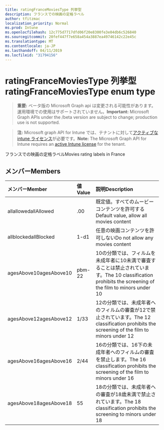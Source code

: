 ```yaml
---
title: ratingFranceMoviesType 列挙型
description: フランスでの映画の定格ラベル
author: tfitzmac
localization_priority: Normal
ms.prod: Intune
ms.openlocfilehash: 12c775d7717dfd06f20e8300fe3e04db6c526840
ms.sourcegitcommit: 20fef447f7e658a454a3887ea49746142c22e45c
ms.translationtype: MT
ms.contentlocale: ja-JP
ms.lasthandoff: 04/11/2019
ms.locfileid: "31794156"
---
```

# <a name="ratingfrancemoviestype-enum-type"></a><span data-ttu-id="16c58-103">ratingFranceMoviesType 列挙型</span><span class="sxs-lookup"><span data-stu-id="16c58-103">ratingFranceMoviesType enum type</span></span>

> <span data-ttu-id="16c58-104">**重要:** ベータ版の Microsoft Graph api は変更される可能性があります。運用環境での使用はサポートされていません。</span><span class="sxs-lookup"><span data-stu-id="16c58-104">**Important:** Microsoft Graph APIs under the /beta version are subject to change; production use is not supported.</span></span>

> <span data-ttu-id="16c58-105">**注:** Microsoft graph API for Intune では、テナントに対して[アクティブな intune ライセンス](https://go.microsoft.com/fwlink/?linkid=839381)が必要です。</span><span class="sxs-lookup"><span data-stu-id="16c58-105">**Note:** The Microsoft Graph API for Intune requires an [active Intune license](https://go.microsoft.com/fwlink/?linkid=839381) for the tenant.</span></span>

<span data-ttu-id="16c58-106">フランスでの映画の定格ラベル</span><span class="sxs-lookup"><span data-stu-id="16c58-106">Movies rating labels in France</span></span>

## <a name="members"></a><span data-ttu-id="16c58-107">メンバー</span><span class="sxs-lookup"><span data-stu-id="16c58-107">Members</span></span>
|<span data-ttu-id="16c58-108">メンバー</span><span class="sxs-lookup"><span data-stu-id="16c58-108">Member</span></span>|<span data-ttu-id="16c58-109">値</span><span class="sxs-lookup"><span data-stu-id="16c58-109">Value</span></span>|<span data-ttu-id="16c58-110">説明</span><span class="sxs-lookup"><span data-stu-id="16c58-110">Description</span></span>|
|:---|:---|:---|
|<span data-ttu-id="16c58-111">allallowed</span><span class="sxs-lookup"><span data-stu-id="16c58-111">allAllowed</span></span>|<span data-ttu-id="16c58-112">.0</span><span class="sxs-lookup"><span data-stu-id="16c58-112">0</span></span>|<span data-ttu-id="16c58-113">既定値。すべてのムービーコンテンツを許可する</span><span class="sxs-lookup"><span data-stu-id="16c58-113">Default value, allow all movies content</span></span>|
|<span data-ttu-id="16c58-114">allblocked</span><span class="sxs-lookup"><span data-stu-id="16c58-114">allBlocked</span></span>|<span data-ttu-id="16c58-115">1-d</span><span class="sxs-lookup"><span data-stu-id="16c58-115">1</span></span>|<span data-ttu-id="16c58-116">任意の映画コンテンツを許可しない</span><span class="sxs-lookup"><span data-stu-id="16c58-116">Do not allow any movies content</span></span>|
|<span data-ttu-id="16c58-117">agesAbove10</span><span class="sxs-lookup"><span data-stu-id="16c58-117">agesAbove10</span></span>|<span data-ttu-id="16c58-118">pbm-2</span><span class="sxs-lookup"><span data-stu-id="16c58-118">2</span></span>|<span data-ttu-id="16c58-119">10の分類では、フィルムを未成年者に10未満で審査することは禁止されています。</span><span class="sxs-lookup"><span data-stu-id="16c58-119">The 10 classification prohibits the screening of the film to minors under 10</span></span>|
|<span data-ttu-id="16c58-120">agesAbove12</span><span class="sxs-lookup"><span data-stu-id="16c58-120">agesAbove12</span></span>|<span data-ttu-id="16c58-121">1/3</span><span class="sxs-lookup"><span data-stu-id="16c58-121">3</span></span>|<span data-ttu-id="16c58-122">12の分類では、未成年者へのフィルムの審査が12で禁止されています。</span><span class="sxs-lookup"><span data-stu-id="16c58-122">The 12 classification prohibits the screening of the film to minors under 12</span></span>|
|<span data-ttu-id="16c58-123">agesAbove16</span><span class="sxs-lookup"><span data-stu-id="16c58-123">agesAbove16</span></span>|<span data-ttu-id="16c58-124">2/4</span><span class="sxs-lookup"><span data-stu-id="16c58-124">4</span></span>|<span data-ttu-id="16c58-125">16の分類では、16下の未成年者へのフィルムの審査を禁止します。</span><span class="sxs-lookup"><span data-stu-id="16c58-125">The 16 classification prohibits the screening of the film to minors under 16</span></span>|
|<span data-ttu-id="16c58-126">agesAbove18</span><span class="sxs-lookup"><span data-stu-id="16c58-126">agesAbove18</span></span>|<span data-ttu-id="16c58-127">5</span><span class="sxs-lookup"><span data-stu-id="16c58-127">5</span></span>|<span data-ttu-id="16c58-128">18の分類では、未成年者への審査が18歳未満で禁止されています。</span><span class="sxs-lookup"><span data-stu-id="16c58-128">The 18 classification prohibits the screening to minors under 18</span></span>|





